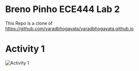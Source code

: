 # Breno Pinho ECE444 Lab 2
This Repo is a clone of https://github.com/varadbhogayata/varadbhogayata.github.io

# Activity 1

![Activity 1](https://github.com/BrenoPin/BrenoPin.github.io/assets/53989062/ed8a796b-1b85-462e-a0e1-65695be3b5bb)
